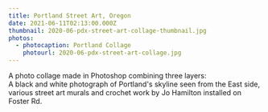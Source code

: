 ```yaml
---
title: Portland Street Art, Oregon
date: 2021-06-11T02:13:00.000Z
thumbnail: 2020-06-pdx-street-art-collage-thumbnail.jpg
photos:
  - photocaption: Portland Collage
    photourl: 2020-06-pdx-street-art-collage.jpg
---
```

A photo collage made in Photoshop combining three layers: \
A black and white photograph of Portland's skyline seen from the East side, various street art murals and crochet work by Jo Hamilton installed on Foster Rd.